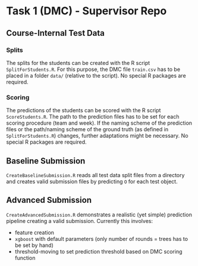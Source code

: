 # Task 1 (DMC) - Supervisor Repo

## Course-Internal Test Data

### Splits

The splits for the students can be created with the R script `SplitForStudents.R`.
For this purpose, the DMC file `train.csv` has to be placed in a folder `data/` (relative to the script).
No special R packages are required.

### Scoring

The predictions of the students can be scored with the R script `ScoreStudents.R`.
The path to the prediction files has to be set for each scoring procedure (team and week).
If the naming scheme of the prediction files or the path/naming scheme of the ground truth (as defined in `SplitForStudents.R`) changes, further adaptations might be necessary.
No special R packages are required.

## Baseline Submission

`CreateBaselineSubmission.R` reads all test data split files from a directory and creates valid submission files by predicting `O` for each test object.

## Advanced Submission

`CreateAdvancedSubmission.R` demonstrates a realistic (yet simple) prediction pipeline creating a valid submission.
Currently this involves:
- feature creation
- `xgboost` with default parameters (only number of rounds = trees has to be set by hand)
- threshold-moving to set prediction threshold based on DMC scoring function
